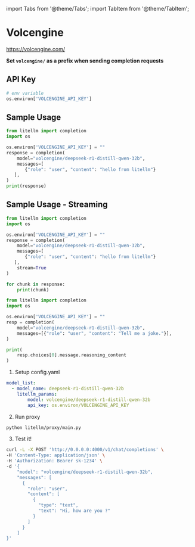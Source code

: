import Tabs from '@theme/Tabs';
import TabItem from '@theme/TabItem';

# Volcengine
https://volcengine.com/

**Set `volcengine/` as a prefix when sending completion requests**

## API Key
```python
# env variable
os.environ['VOLCENGINE_API_KEY']
```

## Sample Usage
```python
from litellm import completion
import os

os.environ['VOLCENGINE_API_KEY'] = ""
response = completion(
    model="volcengine/deepseek-r1-distill-qwen-32b",
    messages=[
       {"role": "user", "content": "hello from litellm"}
   ],
)
print(response)
```

## Sample Usage - Streaming
```python
from litellm import completion
import os

os.environ['VOLCENGINE_API_KEY'] = ""
response = completion(
    model="volcengine/deepseek-r1-distill-qwen-32b",
    messages=[
       {"role": "user", "content": "hello from litellm"}
   ],
    stream=True
)

for chunk in response:
    print(chunk)
```

<Tabs>
<TabItem value="sdk" label="SDK">

```python
from litellm import completion
import os

os.environ['VOLCENGINE_API_KEY'] = ""
resp = completion(
    model="volcengine/deepseek-r1-distill-qwen-32b",
    messages=[{"role": "user", "content": "Tell me a joke."}],
)

print(
    resp.choices[0].message.reasoning_content
)
```

</TabItem>
<TabItem value="proxy" label="PROXY">

1. Setup config.yaml

```yaml
model_list:
  - model_name: deepseek-r1-distill-qwen-32b
    litellm_params:
        model: volcengine/deepseek-r1-distill-qwen-32b
        api_key: os.environ/VOLCENGINE_API_KEY
```

2. Run proxy

```bash
python litellm/proxy/main.py
```

3. Test it!

```bash
curl -L -X POST 'http://0.0.0.0:4000/v1/chat/completions' \
-H 'Content-Type: application/json' \
-H 'Authorization: Bearer sk-1234' \
-d '{
    "model": "volcengine/deepseek-r1-distill-qwen-32b",
    "messages": [
      {
        "role": "user",
        "content": [
          {
            "type": "text",
            "text": "Hi, how are you ?"
          }
        ]
      }
    ]
}'
```

</TabItem>

</Tabs>
